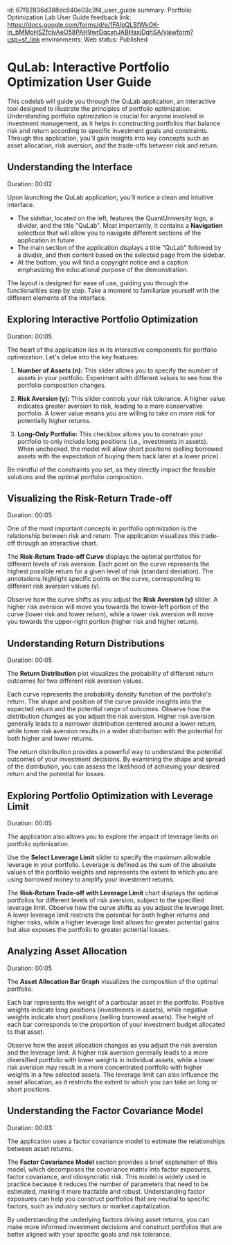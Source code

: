 id: 67f82836d388dc640e03c3f4_user_guide
summary: Portfolio Optimization Lab User Guide
feedback link: https://docs.google.com/forms/d/e/1FAIpQLSfWkOK-in_bMMoHSZfcIvAeO58PAH9wrDqcxnJABHaxiDqhSA/viewform?usp=sf_link
environments: Web
status: Published
# QuLab: Interactive Portfolio Optimization User Guide

This codelab will guide you through the QuLab application, an interactive tool designed to illustrate the principles of portfolio optimization. Understanding portfolio optimization is crucial for anyone involved in investment management, as it helps in constructing portfolios that balance risk and return according to specific investment goals and constraints. Through this application, you'll gain insights into key concepts such as asset allocation, risk aversion, and the trade-offs between risk and return.

## Understanding the Interface
Duration: 00:02

Upon launching the QuLab application, you'll notice a clean and intuitive interface.

*   The sidebar, located on the left, features the QuantUniversity logo, a divider, and the title "QuLab". Most importantly, it contains a **Navigation** selectbox that will allow you to navigate different sections of the application in future.
*   The main section of the application displays a title "QuLab" followed by a divider, and then content based on the selected page from the sidebar.
*   At the bottom, you will find a copyright notice and a caption emphasizing the educational purpose of the demonstration.

<aside class="positive">
The layout is designed for ease of use, guiding you through the functionalities step by step. Take a moment to familiarize yourself with the different elements of the interface.
</aside>

## Exploring Interactive Portfolio Optimization
Duration: 00:05

The heart of the application lies in its interactive components for portfolio optimization. Let's delve into the key features:

1.  **Number of Assets (n):** This slider allows you to specify the number of assets in your portfolio. Experiment with different values to see how the portfolio composition changes.

2.  **Risk Aversion (γ):** This slider controls your risk tolerance. A higher value indicates greater aversion to risk, leading to a more conservative portfolio. A lower value means you are willing to take on more risk for potentially higher returns.

3.  **Long-Only Portfolio:** This checkbox allows you to constrain your portfolio to only include long positions (i.e., investments in assets). When unchecked, the model will allow short positions (selling borrowed assets with the expectation of buying them back later at a lower price).

<aside class="negative">
Be mindful of the constraints you set, as they directly impact the feasible solutions and the optimal portfolio composition.
</aside>

## Visualizing the Risk-Return Trade-off
Duration: 00:05

One of the most important concepts in portfolio optimization is the relationship between risk and return. The application visualizes this trade-off through an interactive chart.

The **Risk-Return Trade-off Curve** displays the optimal portfolios for different levels of risk aversion. Each point on the curve represents the highest possible return for a given level of risk (standard deviation). The annotations highlight specific points on the curve, corresponding to different risk aversion values (γ).

Observe how the curve shifts as you adjust the **Risk Aversion (γ)** slider. A higher risk aversion will move you towards the lower-left portion of the curve (lower risk and lower return), while a lower risk aversion will move you towards the upper-right portion (higher risk and higher return).

## Understanding Return Distributions
Duration: 00:05

The **Return Distribution** plot visualizes the probability of different return outcomes for two different risk aversion values.

Each curve represents the probability density function of the portfolio's return. The shape and position of the curve provide insights into the expected return and the potential range of outcomes. Observe how the distribution changes as you adjust the risk aversion. Higher risk aversion generally leads to a narrower distribution centered around a lower return, while lower risk aversion results in a wider distribution with the potential for both higher and lower returns.

<aside class="positive">
The return distribution provides a powerful way to understand the potential outcomes of your investment decisions. By examining the shape and spread of the distribution, you can assess the likelihood of achieving your desired return and the potential for losses.
</aside>

## Exploring Portfolio Optimization with Leverage Limit
Duration: 00:05

The application also allows you to explore the impact of leverage limits on portfolio optimization.

Use the **Select Leverage Limit** slider to specify the maximum allowable leverage in your portfolio. Leverage is defined as the sum of the absolute values of the portfolio weights and represents the extent to which you are using borrowed money to amplify your investment returns.

The **Risk-Return Trade-off with Leverage Limit** chart displays the optimal portfolios for different levels of risk aversion, subject to the specified leverage limit. Observe how the curve shifts as you adjust the leverage limit. A lower leverage limit restricts the potential for both higher returns and higher risks, while a higher leverage limit allows for greater potential gains but also exposes the portfolio to greater potential losses.

## Analyzing Asset Allocation
Duration: 00:05

The **Asset Allocation Bar Graph** visualizes the composition of the optimal portfolio.

Each bar represents the weight of a particular asset in the portfolio. Positive weights indicate long positions (investments in assets), while negative weights indicate short positions (selling borrowed assets). The height of each bar corresponds to the proportion of your investment budget allocated to that asset.

Observe how the asset allocation changes as you adjust the risk aversion and the leverage limit. A higher risk aversion generally leads to a more diversified portfolio with lower weights in individual assets, while a lower risk aversion may result in a more concentrated portfolio with higher weights in a few selected assets. The leverage limit can also influence the asset allocation, as it restricts the extent to which you can take on long or short positions.

## Understanding the Factor Covariance Model
Duration: 00:03

The application uses a factor covariance model to estimate the relationships between asset returns.

The **Factor Covariance Model** section provides a brief explanation of this model, which decomposes the covariance matrix into factor exposures, factor covariance, and idiosyncratic risk. This model is widely used in practice because it reduces the number of parameters that need to be estimated, making it more tractable and robust. Understanding factor exposures can help you construct portfolios that are neutral to specific factors, such as industry sectors or market capitalization.

<aside class="positive">
By understanding the underlying factors driving asset returns, you can make more informed investment decisions and construct portfolios that are better aligned with your specific goals and risk tolerance.
</aside>
